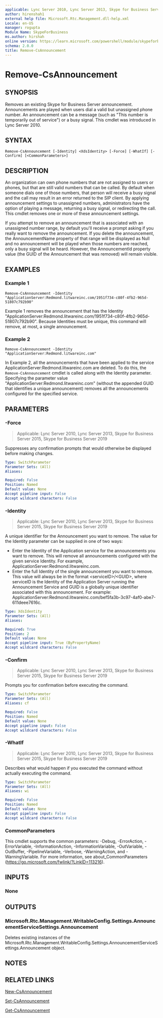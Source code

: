 ```yaml
---
applicable: Lync Server 2010, Lync Server 2013, Skype for Business Server 2015, Skype for Business Server 2019
author: hirenshah1
external help file: Microsoft.Rtc.Management.dll-help.xml
Locale: en-US
manager: rogupta
Module Name: SkypeForBusiness
ms.author: hirshah
online version: https://learn.microsoft.com/powershell/module/skypeforbusiness/remove-csannouncement
schema: 2.0.0
title: Remove-CsAnnouncement
---
```


# Remove-CsAnnouncement

## SYNOPSIS
Removes an existing Skype for Business Server announcement.
Announcements are played when users dial a valid but unassigned phone number.
An announcement can be a message (such as "This number is temporarily out of service") or a busy signal.
This cmdlet was introduced in Lync Server 2010.


## SYNTAX

```
Remove-CsAnnouncement [-Identity] <XdsIdentity> [-Force] [-WhatIf] [-Confirm] [<CommonParameters>]
```

## DESCRIPTION
An organization can own phone numbers that are not assigned to users or phones, but that are still valid numbers that can be called.
By default when someone dials one of those numbers, that person will receive a busy signal and the call may result in an error returned to the SIP client.
By applying announcement settings to unassigned numbers, administrators have the option of playing a message, returning a busy signal, or redirecting the call.
This cmdlet removes one or more of these announcement settings.

If you attempt to remove an announcement that is associated with an unassigned number range, by default you'll receive a prompt asking if you really want to remove the announcement.
If you delete the announcement, the AnnouncementName property of that range will be displayed as Null and no announcement will be played when those numbers are reached, only a busy signal will be heard.
However, the AnnouncementId property value (the GUID of the Announcement that was removed) will remain visible.


## EXAMPLES

### Example 1
```
Remove-CsAnnouncement -Identity "ApplicationServer:Redmond.litwareinc.com/1951f734-c80f-4fb2-965d-51807c792b90"
```

Example 1 removes the announcement that has the Identity "ApplicationServer:Redmond.litwareinc.com/1951f734-c80f-4fb2-965d-51807c792b90".
Because Identities must be unique, this command will remove, at most, a single announcement.


### Example 2
```
Remove-CsAnnouncement -Identity "ApplicationServer:Redmond.litwareinc.com"
```

In Example 2, all the announcements that have been applied to the service ApplicationServer:Redmond.litwareinc.com are deleted.
To do this, the `Remove-CsAnnouncement` cmdlet is called along with the Identity parameter.
Specifying the parameter value "ApplicationServer:Redmond.litwareinc.com" (without the appended GUID that identifies a unique announcement) removes all the announcements configured for the specified service.


## PARAMETERS

### -Force

> Applicable: Lync Server 2010, Lync Server 2013, Skype for Business Server 2015, Skype for Business Server 2019

Suppresses any confirmation prompts that would otherwise be displayed before making changes.

```yaml
Type: SwitchParameter
Parameter Sets: (All)
Aliases:

Required: False
Position: Named
Default value: None
Accept pipeline input: False
Accept wildcard characters: False
```

### -Identity

> Applicable: Lync Server 2010, Lync Server 2013, Skype for Business Server 2015, Skype for Business Server 2019

A unique identifier for the Announcement you want to remove.
The value for the Identity parameter can be supplied in one of two ways:

- Enter the Identity of the Application service for the announcements you want to remove. This will remove all announcements configured with the given service Identity. For example, ApplicationServer:Redmond.litwareinc.com.
- Enter the full Identity of the single announcement you want to remove. This value will always be in the format \<serviceID\>/\<GUID\>, where serviceID is the Identity of the Application Server running the Announcement Service and GUID is a globally unique identifier associated with this announcement. For example: ApplicationServer:Redmond.litwareinc.com/bef5fa3b-3c97-4af0-abe7-611deee7616c.

```yaml
Type: XdsIdentity
Parameter Sets: (All)
Aliases:

Required: True
Position: 2
Default value: None
Accept pipeline input: True (ByPropertyName)
Accept wildcard characters: False
```

### -Confirm

> Applicable: Lync Server 2010, Lync Server 2013, Skype for Business Server 2015, Skype for Business Server 2019

Prompts you for confirmation before executing the command.

```yaml
Type: SwitchParameter
Parameter Sets: (All)
Aliases: cf

Required: False
Position: Named
Default value: None
Accept pipeline input: False
Accept wildcard characters: False
```

### -WhatIf

> Applicable: Lync Server 2010, Lync Server 2013, Skype for Business Server 2015, Skype for Business Server 2019

Describes what would happen if you executed the command without actually executing the command.

```yaml
Type: SwitchParameter
Parameter Sets: (All)
Aliases: wi

Required: False
Position: Named
Default value: None
Accept pipeline input: False
Accept wildcard characters: False
```

### CommonParameters
This cmdlet supports the common parameters: -Debug, -ErrorAction, -ErrorVariable, -InformationAction, -InformationVariable, -OutVariable, -OutBuffer, -PipelineVariable, -Verbose, -WarningAction, and -WarningVariable. For more information, see about_CommonParameters (https://go.microsoft.com/fwlink/?LinkID=113216).

## INPUTS

### None

## OUTPUTS

### Microsoft.Rtc.Management.WritableConfig.Settings.AnnouncementServiceSettings.Announcement
Deletes existing instances of the Microsoft.Rtc.Management.WritableConfig.Settings.AnnouncementServiceSettings.Announcement object.

## NOTES

## RELATED LINKS

[New-CsAnnouncement](New-CsAnnouncement.md)

[Set-CsAnnouncement](Set-CsAnnouncement.md)

[Get-CsAnnouncement](Get-CsAnnouncement.md)
